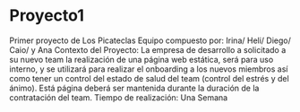 # Proyecto1
Primer proyecto de Los Picateclas
Equipo compuesto por: Irina/ Heli/ Diego/ Caio/ y Ana
Contexto del Proyecto: La empresa de desarrollo a solicitado a su nuevo team la realización de una página web estática, será para uso interno, y se utilizará para realizar el onboarding a los nuevos miembros así como tener un control del estado de salud del team (control del estrés y del ánimo). Está página deberá ser mantenida durante la duración de la contratación del team.
Tiempo de realización: Una Semana
